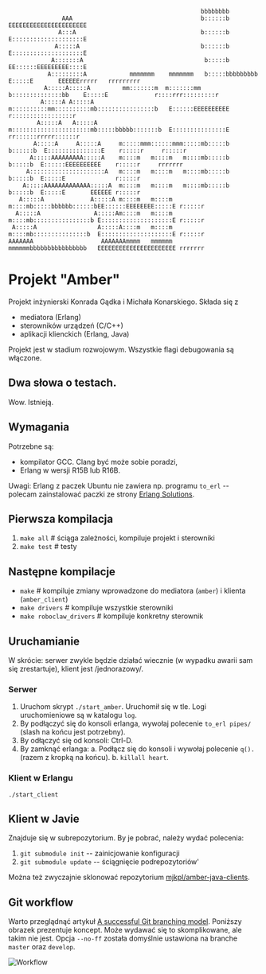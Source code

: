 
                                                          bbbbbbbb                                                      
                   AAA                                    b::::::b            EEEEEEEEEEEEEEEEEEEEEE                    
                  A:::A                                   b::::::b            E::::::::::::::::::::E                    
                 A:::::A                                  b::::::b            E::::::::::::::::::::E                    
                A:::::::A                                  b:::::b            EE::::::EEEEEEEEE::::E                    
               A:::::::::A            mmmmmmm    mmmmmmm   b:::::bbbbbbbbb      E:::::E       EEEEEErrrrr   rrrrrrrrr   
              A:::::A:::::A         mm:::::::m  m:::::::mm b::::::::::::::bb    E:::::E             r::::rrr:::::::::r  
             A:::::A A:::::A       m::::::::::mm::::::::::mb::::::::::::::::b   E::::::EEEEEEEEEE   r:::::::::::::::::r 
            A:::::A   A:::::A      m::::::::::::::::::::::mb:::::bbbbb:::::::b  E:::::::::::::::E   rr::::::rrrrr::::::r
           A:::::A     A:::::A     m:::::mmm::::::mmm:::::mb:::::b    b::::::b  E:::::::::::::::E    r:::::r     r:::::r
          A:::::AAAAAAAAA:::::A    m::::m   m::::m   m::::mb:::::b     b:::::b  E::::::EEEEEEEEEE    r:::::r     rrrrrrr
         A:::::::::::::::::::::A   m::::m   m::::m   m::::mb:::::b     b:::::b  E:::::E              r:::::r            
        A:::::AAAAAAAAAAAAA:::::A  m::::m   m::::m   m::::mb:::::b     b:::::b  E:::::E       EEEEEE r:::::r            
       A:::::A             A:::::A m::::m   m::::m   m::::mb:::::bbbbbb::::::bEE::::::EEEEEEEE:::::E r:::::r            
      A:::::A               A:::::Am::::m   m::::m   m::::mb::::::::::::::::b E::::::::::::::::::::E r:::::r            
     A:::::A                 A:::::A::::m   m::::m   m::::mb:::::::::::::::b  E::::::::::::::::::::E r:::::r            
    AAAAAAA                   AAAAAAAmmmm   mmmmmm   mmmmmmbbbbbbbbbbbbbbbb   EEEEEEEEEEEEEEEEEEEEEE rrrrrrr            
                                                                                                                      

# Projekt "Amber"

Projekt inżynierski Konrada Gądka i Michała Konarskiego. Składa się z

  - mediatora (Erlang)
  - sterowników urządzeń (C/C++)
  - aplikacji klienckich (Erlang, Java)

Projekt jest w stadium rozwojowym. Wszystkie flagi debugowania są włączone.

## Dwa słowa o testach.

Wow. Istnieją.


## Wymagania

Potrzebne są:

  - kompilator GCC. Clang być może sobie poradzi,
  - Erlang w wersji R15B lub R16B.

Uwagi: Erlang z paczek Ubuntu nie zawiera np. programu `to_erl` -- polecam zainstalować
paczki ze strony [Erlang Solutions](https://www.erlang-solutions.com/downloads/download-erlang-otp).


## Pierwsza kompilacja

1. `make all` # ściąga zależności, kompiluje projekt i sterowniki
1. `make test` # testy


## Następne kompilacje

  - `make` # kompiluje zmiany wprowadzone do mediatora (`amber`) i klienta (`amber_client`)
  - `make drivers` # kompiluje wszystkie sterowniki
  - `make roboclaw_drivers` # kompiluje konkretny sterownik


## Uruchamianie

W skrócie: serwer zwykle będzie działać wiecznie (w wypadku awarii sam się zrestartuje),
klient jest /jednorazowy/.


### Serwer

1. Uruchom skrypt `./start_amber`. Uruchomił się w tle. Logi uruchomieniowe są w katalogu `log`.
2. By podłączyć się do konsoli erlanga, wywołaj polecenie `to_erl pipes/` (slash na końcu jest potrzebny).
3. By odłączyć się od konsoli: Ctrl-D.
4. By zamknąć erlanga:
    a. Podłącz się do konsoli i wywołaj polecenie `q().` (razem z kropką na końcu).
    b. `killall heart`.


### Klient w Erlangu

    ./start_client


## Klient w Javie

Znajduje się w subrepozytorium. By je pobrać, należy wydać polecenia:

1. `git submodule init` -- zainicjowanie konfiguracji
2. `git submodule update` -- ściągnięcie podrepozytoriów'

Można też zwyczajnie sklonować repozytorium [mjkpl/amber-java-clients](https://github.com/mjkpl/amber-java-clients).


## Git workflow

Warto przeglądnąć artykuł [A successful Git branching model](http://nvie.com/posts/a-successful-git-branching-model/).
Poniższy obrazek prezentuje koncept. Może wydawać się to skomplikowane, ale takim nie jest.
Opcja `--no-ff` została domyślnie ustawiona na branche `master` oraz `develop`.

![Workflow](http://nvie.com/img/2009/12/Screen-shot-2009-12-24-at-11.32.03.png)

